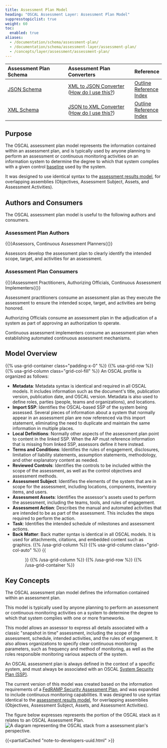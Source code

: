 ```yaml
---
title: Assessment Plan Model
heading: "OSCAL Assessment Layer: Assessment Plan Model"
suppresstopiclist: true
weight: 60
toc:
  enabled: true
aliases:
  - /documentation/schema/assessment-plan/
  - /documentation/schema/assessment-layer/assessment-plan/
  - /concepts/layer/assessment/assessment-plan/
---
```


| Assessment Plan Schema | Assessment Plan Converters | Reference
|:--- |:--- |:--- |
| [JSON Schema](https://pages.nist.gov/OSCAL-Reference/release-assets/latest/oscal_assessment-plan_schema.json) | [XML to JSON Converter](https://pages.nist.gov/OSCAL-Reference/release-assets/latest/oscal_assessment-plan_xml-to-json-converter.xsl)<br />([How do I use this?](https://github.com/usnistgov/OSCAL/blob/main/build/README.md#converters)) | [Outline](https://pages.nist.gov/OSCAL-Reference/models/latest/assessment-plan/json-outline/)<br />[Reference](https://pages.nist.gov/OSCAL-Reference/models/latest/assessment-plan/json-reference/)<br />[Index](https://pages.nist.gov/OSCAL-Reference/models/latest/assessment-plan/json-index/) |
| [XML Schema](https://pages.nist.gov/OSCAL-Reference/release-assets/latest/oscal_assessment-plan_schema.xsd) | [JSON to XML Converter](https://pages.nist.gov/OSCAL-Reference/release-assets/latest/oscal_assessment-plan_json-to-xml-converter.xsl)<br />([How do I use this?](https://github.com/usnistgov/OSCAL/blob/main/build/README.md#converters)) | [Outline](https://pages.nist.gov/OSCAL-Reference/models/latest/assessment-plan/xml-outline/)<br />[Reference](https://pages.nist.gov/OSCAL-Reference/models/latest/assessment-plan/xml-reference/)<br />[Index](https://pages.nist.gov/OSCAL-Reference/models/latest/assessment-plan/xml-index/) |

## Purpose

The OSCAL assessment plan model represents the information contained within an assessment plan, and is typically used by anyone planning to perform an assessment or continuous monitoring activities on an information system to determine the degree to which that system complies with a given control [baseline](/concepts/terminology/#baseline) used by the system.

It was designed to use identical syntax to the [assessment results model](../assessment-results/), for overlapping assemblies (Objectives, Assessment Subject, Assets, and Assessment Activities).

## Authors and Consumers

The OSCAL assessment plan model is useful to the following authors and consumers.

### Assessment Plan Authors

{{<callout>}}Assessors, Continuous Assessment Planners{{</callout>}}

Assessors develop the assessment plan to clearly identify the intended scope, target, and activities for an assessment.

### Assessment Plan Consumers

{{<callout>}}Assessment Practitioners, Authorizing Officials, Continuous Assessment Implementers{{</callout>}}

Assessment practitioners consume an assessment plan as they execute the assessment to ensure the intended scope, target, and activities are being honored.

Authorizing Officials consume an assessment plan in the adjudication of a system as part of approving an authorization to operate.

Continuous assessment implementers consume an assessment plan when establishing automated continuous assessment mechanisms.

## Model Overview

{{% usa-grid-container class="padding-x-0" %}}
{{% usa-grid-row %}}
{{% usa-grid-column class="grid-col-fill" %}}
An OSCAL profile is organized as follows:
- **Metadata**: Metadata syntax is identical and required in all OSCAL models. It includes information such as the document's title, publication version, publication date, and OSCAL version. Metadata is also used to define roles, parties (people, teams and organizations), and locations.
- **Import SSP**: Identifies the OSCAL-based SSP of the system being assessed. Several pieces of information about a system that normally appear in an assessment plan are now referenced via this import statement, eliminating the need to duplicate and maintain the same information in multiple places.
- **Local Definitions**: Normally other aspects of the assessment plan point to content in the linked SSP. When the AP must reference information that is missing from linked SSP, assessors define it here instead.
- **Terms and Conditions**: Identifies the rules of engagement, disclosures, limitation of liability statements, assumption statements, methodology, and other explanatory content as needed.
- **Reviewed Controls**: Identifies the controls to be included within the scope of the assessment, as well as the control objectives and assessment methods.
- **Assessment Subject**: Identifies the elements of the system that are in scope for the assessment, including locations, components, inventory items, and users.
- **Assessment Assets**: Identifies the assessor's assets used to perform the assessment, including the teams, tools, and rules of engagement.
- **Assessment Action**: Describes the manual and automated activities that are intended to be as part of the assessment. This includes the steps required to perform the action.
- **Task**: Identifies the intended schedule of milestones and assessment actions.
- **Back Matter**: Back matter syntax is identical in all OSCAL models. It is used for attachments, citations, and embedded content such as graphics.
{{% /usa-grid-column %}}
{{% usa-grid-column class="grid-col-auto" %}}
{{<figure src="assessment-plan-model.svg" alt="A diagram depicting the assessment plan model. As described in the text, within the larger assessment plan model box, it shows a metadata at the top, followed by an import SSP box, objectives box, assessment subject box, assessment assets box, assessment activities box, and finally a back matter box." class="maxw-full margin-top-0">}}
{{% /usa-grid-column %}}
{{% /usa-grid-row %}}
{{% /usa-grid-container %}}

## Key Concepts

The OSCAL assessment plan model defines the information contained within an assessment plan.

This model is typically used by anyone planning to perform an assessment or continuous monitoring activities on a system to determine the degree to which that system complies with one or more frameworks.

This model allows an assessor to express all details associated with a classic "snapshot in time" assessment, including the scope of the assessment, schedule, intended activities, and the rules of engagement. It also allows organizations to specify clear continuous monitoring parameters, such as frequency and method of monitoring, as well as the roles responsible monitoring various aspects of the system.

An OSCAL assessment plan is always defined in the context of a specific system, and must always be associated with an OSCAL [System Security Plan (SSP)](../../implementation/ssp/).

The current version of this model was created based on the information requirements of a [FedRAMP Security Assessment Plan](https://www.fedramp.gov/assets/resources/templates/FedRAMP-Annual-SAP-Template.docx), and was expanded to include continuous monitoring capabilities.
It was designed to use syntax identical to the [assessment results model](../assessment-results/), for overlapping assemblies (Objectives, Assessment Subject, Assets, and Assessment Activities).

The figure below expresses represents the portion of the OSCAL stack as it relates to an OSCAL Assessment Plan.
![A diagram representing the OSCAL stack from a assessment plan's perspective.](OSCAL-stack-assessment_plan.svg)

{{<partialCached "note-to-developers-uuid.html" >}}
